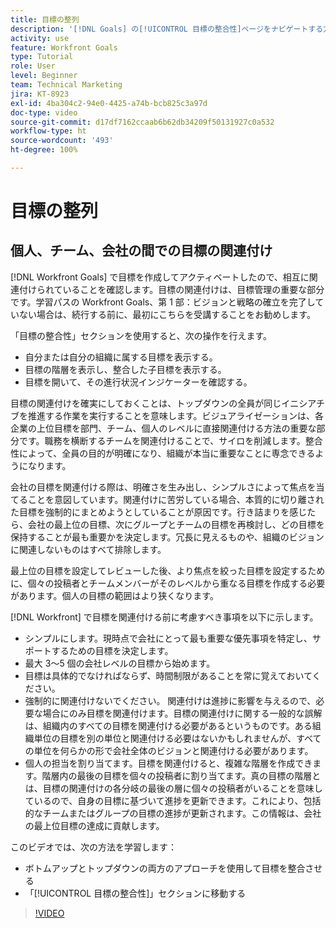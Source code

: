 ```yaml
---
title: 目標の整列
description: '[!DNL Goals] の[!UICONTROL 目標の整合性]ページをナビゲートする方法について説明します。'
activity: use
feature: Workfront Goals
type: Tutorial
role: User
level: Beginner
team: Technical Marketing
jira: KT-8923
exl-id: 4ba304c2-94e0-4425-a74b-bcb825c3a97d
doc-type: video
source-git-commit: d17df7162ccaab6b62db34209f50131927c0a532
workflow-type: ht
source-wordcount: '493'
ht-degree: 100%

---
```


# 目標の整列

## 個人、チーム、会社の間での目標の関連付け

[!DNL Workfront Goals] で目標を作成してアクティベートしたので、相互に関連付けられていることを確認します。目標の関連付けは、目標管理の重要な部分です。学習パスの Workfront Goals、第 1 部：ビジョンと戦略の確立を完了していない場合は、続行する前に、最初にこちらを受講することをお勧めします。

<!--Insert link to LP 1, above -->

「目標の整合性」セクションを使用すると、次の操作を行えます。

* 自分または自分の組織に属する目標を表示する。
* 目標の階層を表示し、整合した子目標を表示する。
* 目標を開いて、その進行状況インジケーターを確認する。

目標の関連付けを確実にしておくことは、トップダウンの全員が同じイニシアチブを推進する作業を実行することを意味します。ビジュアライゼーションは、各企業の上位目標を部門、チーム、個人のレベルに直接関連付ける方法の重要な部分です。職務を横断するチームを関連付けることで、サイロを削減します。整合性によって、全員の目的が明確になり、組織が本当に重要なことに専念できるようになります。

会社の目標を関連付ける際は、明確さを生み出し、シンプルさによって焦点を当てることを意図しています。関連付けに苦労している場合、本質的に切り離された目標を強制的にまとめようとしていることが原因です。行き詰まりを感じたら、会社の最上位の目標、次にグループとチームの目標を再検討し、どの目標を保持することが最も重要かを決定します。冗長に見えるものや、組織のビジョンに関連しないものはすべて排除します。

最上位の目標を設定してレビューした後、より焦点を絞った目標を設定するために、個々の投稿者とチームメンバーがそのレベルから重なる目標を作成する必要があります。個人の目標の範囲はより狭くなります。

<!-- Pro-tips graphic -->

[!DNL Workfront] で目標を関連付ける前に考慮すべき事項を以下に示します。

* シンプルにします。現時点で会社にとって最も重要な優先事項を特定し、サポートするための目標を決定します。
* 最大 3～5 個の会社レベルの目標から始めます。
* 目標は具体的でなければならず、時間制限があることを常に覚えておいてください。
* 強制的に関連付けないでください。 関連付けは進捗に影響を与えるので、必要な場合にのみ目標を関連付けます。目標の関連付けに関する一般的な誤解は、組織内のすべての目標を関連付ける必要があるというものです。ある組織単位の目標を別の単位と関連付ける必要はないかもしれませんが、すべての単位を何らかの形で会社全体のビジョンと関連付ける必要があります。
* 個人の担当を割り当てます。目標を関連付けると、複雑な階層を作成できます。階層内の最後の目標を個々の投稿者に割り当てます。真の目標の階層とは、目標の関連付けの各分岐の最後の層に個々の投稿者がいることを意味しているので、自身の目標に基づいて進捗を更新できます。これにより、包括的なチームまたはグループの目標の進捗が更新されます。この情報は、会社の最上位目標の達成に貢献します。

このビデオでは、次の方法を学習します：

* ボトムアップとトップダウンの両方のアプローチを使用して目標を整合させる
* 「[!UICONTROL 目標の整合性]」セクションに移動する

>[!VIDEO](https://video.tv.adobe.com/v/3415969/?quality=12&learn=on&enablevpops&captions=jpn)
